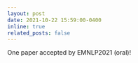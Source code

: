 ```yaml
---
layout: post
date: 2021-10-22 15:59:00-0400
inline: true
related_posts: false
---
```


One paper accepted by EMNLP2021 (oral)!
